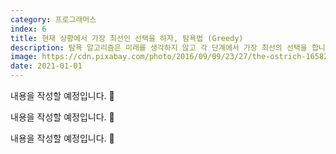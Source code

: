 ```yaml
---
category: 프로그래머스
index: 6
title: 현재 상황에서 가장 최선인 선택을 하자, 탐욕법 (Greedy)
description: 탐욕 알고리즘은 미래를 생각하지 않고 각 단계에서 가장 최선의 선택을 합니다. 언제나 통하지는 않지만 이런 방법이 통하는 문제들이 있어요.
image: https://cdn.pixabay.com/photo/2016/09/09/23/27/the-ostrich-1658267_1280.jpg
date: 2021-01-01
---
```


내용을 작성할 예정입니다. 👋

내용을 작성할 예정입니다. 👋

내용을 작성할 예정입니다. 👋
